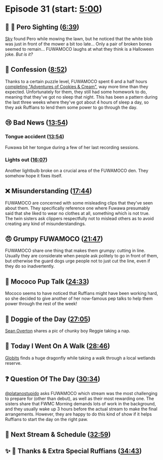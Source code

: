 # Episode 31 (start: [5:00](https://youtu.be/f270ObaKNZw?t=5m00s))

## 👀 💜 Pero Sighting ([6:39](https://youtu.be/f270ObaKNZw?t=6m39s))

[Sky](https://twitter.com/Skylanderspizza/status/1703504111600115713) found Pero while mowing the lawn, but he noticed that the white blob was just in front of the mower a bit too late... Only a pair of broken bones seemed to remain... FUWAMOCO laughs at what they think is a Halloween joke. *But is it?*

## 🙊 Confession ([8:52](https://youtu.be/f270ObaKNZw?t=8m52s))

Thanks to a certain puzzle level, FUWAMOCO spent 6 and a half hours [completing "Adventures of Cookies & Cream"](https://youtu.be/ZK7hNUALkvI), way more time than they expected. Unfortunately for them, they still had some homework to do, meaning that they've got no sleep that night. This has been a pattern during the last three weeks where they've got about 4 hours of sleep a day, so they ask Ruffians to lend them some power to go through the day.

## 😢 Bad News ([13:54](https://youtu.be/f270ObaKNZw?t=13m54s))

### Tongue accident ([13:54](https://youtu.be/f270ObaKNZw?t=13m54s))

Fuwawa bit her tongue during a few of her last recording sessions.

### Lights out ([16:07](https://youtu.be/f270ObaKNZw?t=16m07s))

Another lightbulb broke on a crucial area of the FUWAMOCO den. They somehow hope it fixes itself.

## ❌ Misunderstanding ([17:44](https://youtu.be/f270ObaKNZw?t=17m44s))

FUWAMOCO are concerned with some misleading clips that they've seen about them. They specifically reference one where Fuwawa presumably said that she liked to wear no clothes at all, something which is not true. The twin sisters ask clippers respectfully not to mislead others as to avoid creating any kind of misunderstandings.

## 😠 Grumpy FUWAMOCO ([21:47](https://youtu.be/f270ObaKNZw?t=21m47s))

FUWAMOCO share one thing that makes them grumpy: cutting in line. Usually they are considerate when people ask politely to go in front of them, but otherwise the guard dogs urge people not to just cut the line, even if they do so inadvertently.

## 📣 Mococo Pup Talk ([24:33](https://youtu.be/f270ObaKNZw?t=24m33s))

Mococo seems to have noticed that Ruffians might have been working hard, so she decided to give another of her now-famous pep talks to help them power through the rest of the week!

## 🐶 Doggie of the Day ([27:05](https://youtu.be/f270ObaKNZw?t=27m05s))

[Sean Overton](https://twitter.com/FangorrLoL/status/1709607950698889295) shares a pic of chunky boy Reggie taking a nap.

## 🚶 Today I Went On A Walk ([28:46](https://youtu.be/f270ObaKNZw?t=28m46s))

[Globits](https://twitter.com/Globitstg/status/1711653093488619625) finds a huge dragonfly while taking a walk through a local wetlands reserve.

## ❓ Question Of The Day ([30:34](https://youtu.be/f270ObaKNZw?t=30m34s))

[@platanostupido](https://twitter.com/platanostupido/status/1708833832580042988) asks FUWAMOCO which stream was the most challenging to prepare for (other than debut), as well as their most rewarding one. The sisters share that FWMC Morning demands lots of work in the background, and they usually wake up 3 hours before the actual stream to make the final arrangements. However, they are happy to do this kind of show if it helps Ruffians to start the day on the right paw.

## 📅 Next Stream & Schedule ([32:59](https://youtu.be/f270ObaKNZw?t=32m59s))

## ✨ 🐾 Thanks & Extra Special Ruffians ([34:43](https://youtu.be/f270ObaKNZw?t=34m43s))
